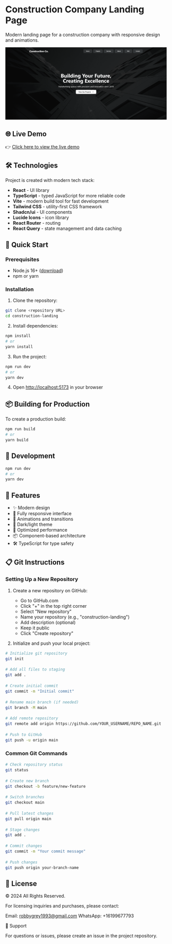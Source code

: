 # Construction Company Landing Page

Modern landing page for a construction company with responsive design and animations.

![Preview](public/og-image.png)

## 🌐 Live Demo  
👉 [Click here to view the live demo](https://landing-leaf-builder.vercel.app/)


## 🛠 Technologies

Project is created with modern tech stack:

- **React** - UI library
- **TypeScript** - typed JavaScript for more reliable code
- **Vite** - modern build tool for fast development
- **Tailwind CSS** - utility-first CSS framework
- **Shadcn/ui** - UI components
- **Lucide Icons** - icon library
- **React Router** - routing
- **React Query** - state management and data caching

## 🚀 Quick Start

### Prerequisites

- Node.js 16+ ([download](https://nodejs.org/))
- npm or yarn

### Installation

1. Clone the repository:
```bash
git clone <repository URL>
cd construction-landing
```

2. Install dependencies:
```bash
npm install
# or
yarn install
```

3. Run the project:
```bash
npm run dev
# or
yarn dev
```

4. Open [http://localhost:5173](http://localhost:5173) in your browser

## 📦 Building for Production

To create a production build:

```bash
npm run build
# or
yarn build
```

## 🔧 Development

```bash
npm run dev
# or
yarn dev
```

## 📱 Features

- ✨ Modern design
- 📱 Fully responsive interface
- 🎨 Animations and transitions
- 🌙 Dark/light theme
- 🚀 Optimized performance
- 📦 Component-based architecture
- 🛠 TypeScript for type safety

## 📋 Git Instructions

### Setting Up a New Repository

1. Create a new repository on GitHub:
   - Go to GitHub.com
   - Click "+" in the top right corner
   - Select "New repository"
   - Name your repository (e.g., "construction-landing")
   - Add description (optional)
   - Keep it public
   - Click "Create repository"

2. Initialize and push your local project:
```bash
# Initialize git repository
git init

# Add all files to staging
git add .

# Create initial commit
git commit -m "Initial commit"

# Rename main branch (if needed)
git branch -M main

# Add remote repository
git remote add origin https://github.com/YOUR_USERNAME/REPO_NAME.git

# Push to GitHub
git push -u origin main
```

### Common Git Commands

```bash
# Check repository status
git status

# Create new branch
git checkout -b feature/new-feature

# Switch branches
git checkout main

# Pull latest changes
git pull origin main

# Stage changes
git add .

# Commit changes
git commit -m "Your commit message"

# Push changes
git push origin your-branch-name
```

## 📄 License

© 2024 All Rights Reserved.

For licensing inquiries and purchases, please contact:

Email: robbygrey1993@gmail.com
WhatsApp: +16199677793

👥 Support

For questions or issues, please create an issue in the project repository.

